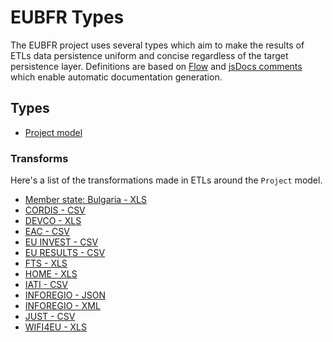 # EUBFR Types

The EUBFR project uses several types which aim to make the results of ETLs data persistence uniform and concise regardless of the target persistence layer. Definitions are based on [Flow](https://flow.org/) and [jsDocs comments](http://usejsdoc.org/) which enable automatic documentation generation.

## Types

- [Project model](./Project.md)

### Transforms

Here's a list of the transformations made in ETLs around the `Project` model.

- [Member state: Bulgaria - XLS](./etls/bulgaria-xls.md)
- [CORDIS - CSV](./etls/cordis-csv.md)
- [DEVCO - XLS](./etls/devco-xls.md)
- [EAC - CSV](./etls/eac-csv.md)
- [EU INVEST - CSV](./etls/euinvest-csv.md)
- [EU RESULTS - CSV](./etls/euresults-csv.md)
- [FTS - XLS](./etls/fts-xls.md)
- [HOME - XLS](./etls/home-xls.md)
- [IATI - CSV](./etls/iati-csv.md)
- [INFOREGIO - JSON](./etls/inforegio-json.md)
- [INFOREGIO - XML](./etls/inforegio-xml.md)
- [JUST - CSV](./etls/just-csv.md)
- [WIFI4EU - XLS](./etls/wifi4eu-xls.md)
